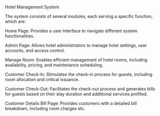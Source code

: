 Hotel Management System

The system consists of several modules, each serving a specific function, which are:

Home Page: Provides a user interface to navigate different system functionalities.

Admin Page: Allows hotel administrators to manage hotel settings, user accounts, and access control.

Manage Room: Enables efficient management of hotel rooms, including availability, pricing, and maintenance scheduling.

Customer Check-In: Stimulates the check-in process for guests, including room allocation and critical issuance.

Customer Check-Out: Facilitates the check-out process and generates bills for guests based on their stay duration and additional services profited.

Customer Details Bill Page: Provides customers with a detailed bill breakdown, including room charges etc.

